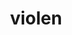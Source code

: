 ---
title: violen
beschrijving: Gepassioneerde strijkers gezocht voor ensemble "Meraki", het gezelligste orkest ter wereld. Enthousiasme en spelplezier zijn onze enige vereisten.
image: strijkers3.jpg
alt_text: optreden van het vioolensemble in de plaza in 2020
instrumenten: viool - cello - contrabas
overlay:
sort: a
---